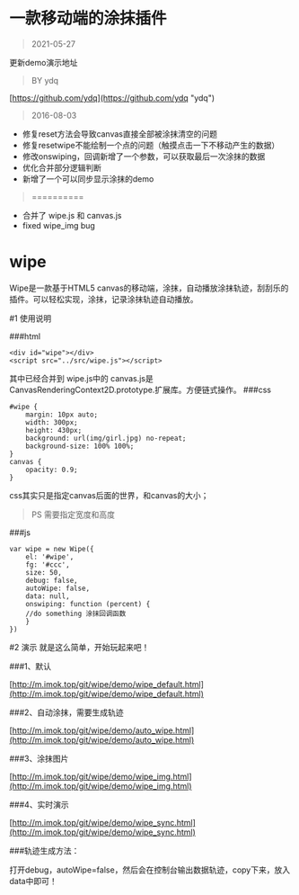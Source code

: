 
# 一款移动端的涂抹插件

> 2021-05-27

更新demo演示地址



> BY ydq

[https://github.com/ydq](https://github.com/ydq "ydq")

> 2016-08-03


- 修复reset方法会导致canvas直接全部被涂抹清空的问题
- 修复resetwipe不能绘制一个点的问题（触摸点击一下不移动产生的数据）
- 修改onswiping，回调新增了一个参数，可以获取最后一次涂抹的数据
- 优化合并部分逻辑判断
- 新增了一个可以同步显示涂抹的demo


> ==========


- 合并了 wipe.js 和 canvas.js
- fixed wipe_img bug

# wipe

Wipe是一款基于HTML5 canvas的移动端，涂抹，自动播放涂抹轨迹，刮刮乐的插件。可以轻松实现，涂抹，记录涂抹轨迹自动播放。


#1 使用说明

###html

```
<div id="wipe"></div>
<script src="../src/wipe.js"></script>
```

其中已经合并到 wipe.js中的 canvas.js是CanvasRenderingContext2D.prototype.扩展库。方便链式操作。
###css


```
#wipe {
    margin: 10px auto;
    width: 300px;
    height: 430px;
    background: url(img/girl.jpg) no-repeat;
    background-size: 100% 100%;
}
canvas {
	opacity: 0.9;
}
```

css其实只是指定canvas后面的世界，和canvas的大小；
>PS 需要指定宽度和高度
>
###js

```
var wipe = new Wipe({
    el: '#wipe',
    fg: '#ccc',
    size: 50,
    debug: false,
    autoWipe: false,
    data: null,
    onswiping: function (percent) {
    //do something 涂抹回调函数
    }
})
```

#2 演示 就是这么简单，开始玩起来吧！


###1、默认

[http://m.imok.top/git/wipe/demo/wipe_default.html](http://m.imok.top/git/wipe/demo/wipe_default.html)

###2、自动涂抹，需要生成轨迹

[http://m.imok.top/git/wipe/demo/auto_wipe.html](http://m.imok.top/git/wipe/demo/auto_wipe.html)

###3、涂抹图片

[http://m.imok.top/git/wipe/demo/wipe_img.html](http://m.imok.top/git/wipe/demo/wipe_img.html)

###4、实时演示

[http://m.imok.top/git/wipe/demo/wipe_sync.html](http://m.imok.top/git/wipe/demo/wipe_sync.html)


###轨迹生成方法：

打开debug，autoWipe=false，然后会在控制台输出数据轨迹，copy下来，放入 data中即可！

